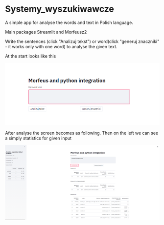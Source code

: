 # Systemy_wyszukiwawcze
A simple app for analyse the words and text in Polish language.

Main packages
Streamlit and Morfeusz2

Write the sentences (click "Analizuj tekst") or word(click "generuj znaczniki" - it works only with one word) to analyse the given text.

At the start looks like this

![](projekt_streamlit.png)

After analyse the screen becomes as following. Then on the left we can see a simply statistics for given input

![](after_analyse.png)
